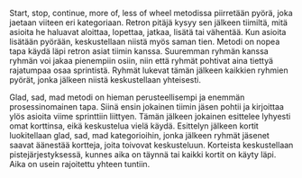 Start, stop, continue, more of, less of wheel metodissa piirretään pyörä, joka jaetaan viiteen eri kategoriaan. Retron pitäjä kysyy sen jälkeen tiimiltä, mitä asioita he haluavat aloittaa, lopettaa, jatkaa, lisätä tai vähentää. Kun asioita lisätään pyörään, keskustellaan niistä myös saman tien. Metodi on nopea tapa käydä läpi retron asiat tiimin kanssa. Suuremman ryhmän kanssa ryhmän voi jakaa pienempiin osiin, niin että ryhmät pohtivat aina tiettyä rajatumpaa osaa sprintistä. Ryhmät lukevat tämän jälkeen kaikkien ryhmien pyörät, jonka jälkeen niistä keskustellaan yhteisesti.

Glad, sad, mad metodi on hieman perusteellisempi ja enemmän prosessinomainen tapa. Siinä ensin jokainen tiimin jäsen pohtii ja kirjoittaa ylös asioita viime sprinttiin liittyen. Tämän jälkeen jokainen esittelee lyhyesti omat korttinsa, eikä keskustelua vielä käydä. Esittelyn jälkeen kortit luokitellaan glad, sad, mad kategorioihin, jonka jälkeen ryhmät jäsenet saavat äänestää kortteja, joita toivovat keskusteluun. Korteista keskustellaan pistejärjestyksessä, kunnes aika on täynnä tai kaikki kortit on käyty läpi. Aika on usein rajoitettu yhteen tuntiin.
